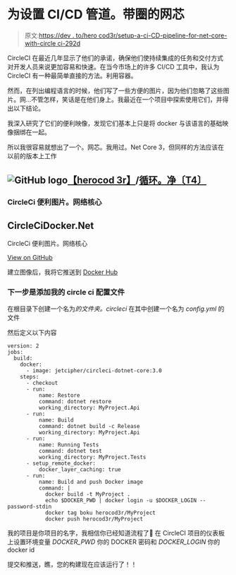 # 为设置 CI/CD 管道。带圈的网芯

> 原文:[https://dev . to/hero cod3r/setup-a-ci-CD-pipeline-for-net-core-with-circle ci-292d](https://dev.to/herocod3r/setup-a-ci-cd-pipeline-for-net-core-with-circleci-292d)

CircleCI 在最近几年显示了他们的承诺，确保他们使持续集成的任务和交付方式对开发人员来说更加容易和快速。在当今市场上的许多 CI/CD 工具中，我认为 CircleCI 有一种最简单直接的方法。利用容器。

然而，在列出编程语言的时候，他们写了一些方便的图片，因为他们忽略了这些图片。网...不管怎样，笑话是在他们身上。我最近在一个项目中探索使用它们，并得出以下结论。

我深入研究了它们的便利映像，发现它们基本上只是将 docker 与该语言的基础映像捆绑在一起。

所以我很容易就想出了一个。网芯。我用过。Net Core 3，但同样的方法应该在以前的版本上工作

## ![GitHub logo](../Images/375dfcc32199b4dedf2b526645c27ff7.png)[【herocod 3r】](https://github.com/Herocod3r)/[循环。净〔T4〕](https://github.com/Herocod3r/CircleCiDocker.Net)

### CircleCi 便利图片。网络核心

<article class="markdown-body entry-content p-5" itemprop="text">

# CircleCiDocker.Net

CircleCi 便利图片。网络核心

</article>

[View on GitHub](https://github.com/Herocod3r/CircleCiDocker.Net)

建立图像后，我将它推送到 [Docker Hub](jetcipher/circleci-dotnet-core)

### [](#next-step-was-to-add-my-circle-ci-config-file)下一步是添加我的 circle ci 配置文件

在根目录下创建一个名为*的文件夹。circleci* 在其中创建一个名为 *config.yml* 的文件

然后定义以下内容

```
version: 2
jobs:
  build:
    docker:
      - image: jetcipher/circleci-dotnet-core:3.0
    steps:
      - checkout
      - run:
          name: Restore
          command: dotnet restore
          working_directory: MyProject.Api
      - run:
          name: Build
          command: dotnet build -c Release
          working_directory: MyProject.Api
      - run:
          name: Running Tests
          command: dotnet test
          working_directory: MyProject.Tests
      - setup_remote_docker:
          docker_layer_caching: true
      - run:
          name: Build and push Docker image
          command: |
            docker build -t MyProject .
            echo $DOCKER_PWD | docker login -u $DOCKER_LOGIN --password-stdin
            docker tag boku herocod3r/MyProject
            docker push herocod3r/MyProject 
```

我的项目是你项目的名字，我相信你已经知道流程了🙂
在 CircleCI 项目的仪表板上设置环境变量 *DOCKER_PWD* 你的 DOCKER 密码和 *DOCKER_LOGIN* 你的 docker id

提交和推送，瞧，您的构建现在应该运行了！！
